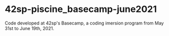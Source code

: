 # 42sp-piscine_basecamp-june2021
Code developed at 42sp's Basecamp, a coding imersion program from May 31st to June 19th, 2021. 
